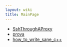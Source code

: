 ```yaml
---
layout: wiki
title: MainPage
---
```


- [SshThroughAProxy](SshThroughAProxy)
- [prova](prova)
- [how_to_write_sane_c++](how_to_write_sane_c++)
